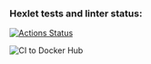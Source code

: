 ### Hexlet tests and linter status:
[![Actions Status](https://github.com/ivanmakovetskiy/devops-for-programmers-project-74/actions/workflows/hexlet-check.yml/badge.svg)](https://github.com/ivanmakovetskiy/devops-for-programmers-project-74/actions)

![CI to Docker Hub](https://github.com/ivanmakovetskiy/devops=for-programmers-project-74/actions/workflows/push.yml/badge.svg?branch=main)

